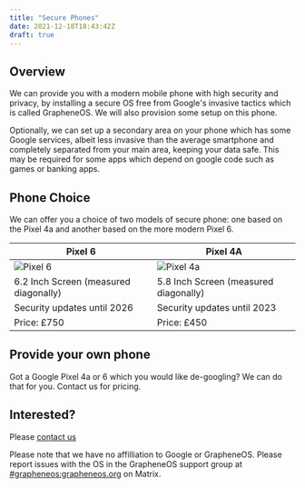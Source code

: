 ```yaml
---
title: "Secure Phones"
date: 2021-12-18T18:43:42Z
draft: true
---
```


## Overview

We can provide you with a modern mobile phone with high security and privacy, by installing a secure OS free from Google's invasive tactics which is called GrapheneOS.  We will also provision some setup on this phone.

Optionally, we can set up a secondary area on your phone which has some Google services, albeit less invasive than the average smartphone and completely separated from your main area, keeping your data safe. This may be required for some apps which depend on google code such as games or banking apps.

## Phone Choice
We can offer you a choice of two models of secure phone: one based on the Pixel 4a and another based on the more modern Pixel 6.

|Pixel 6| Pixel 4A|
|--------------------------------------------|---------------------------------------------|
| ![Pixel 6](/images/p6.png)| ![Pixel 4a](/images/p4a.png)|
| 6.2 Inch Screen (measured diagonally)|5.8 Inch Screen (measured diagonally)|
| Security updates until 2026 | Security updates until 2023 |
| Price: £750 | Price: £450 |

## Provide your own phone
Got a Google Pixel 4a or 6 which you would like de-googling? We can do that for you. Contact us for pricing. 

## Interested?

Please [contact us](/contact)

Please note that we have no affilliation to Google or GrapheneOS. Please report issues with the OS in the GrapheneOS support group at [#grapheneos:grapheneos.org](https://matrix.to/#/#grapheneos:grapheneos.org) on Matrix.